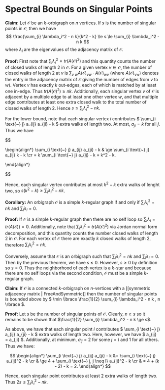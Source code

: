 Spectral Bounds on Singular Points
==================================

**Claim:** Let $\mathcal{O}$ be an $k$-orbigraph on $n$ vertices. If $s$ is the number of singular points in $\mathcal{O}$, then we have
$$
    \frac{\sum_{i} \lambda_i^2 - n k}{k^2 - k} \le s \le \sum_{i} \lambda_i^2 - n k
$$ where $\lambda_i$ are the eigenvalues of the adjacency matrix of $\mathcal{O}$.

**Proof:** First note that $\sum_{i} \lambda_i^2 = tr(A(\mathcal{O})^2)$ and this quantity counts the number of closed walks of length $2$ in $\mathcal{O}$. For a given vertex $v \in \mathcal{O}$, the number of closed walks of length $2$ at $v$ is $\sum_{v \text{~} w} A(\mathcal{O})_{vw} \cdot A(\mathcal{O})_{wv}$ (where $A(\mathcal{O})_{vw}$) denotes the entry in the adjacency matrix of $\mathcal{O}$ giving the number of edges from $v$ to $w$). Vertex $v$ has exactly $k$ out-edges, each of which is matched by at least one in-edge. Thus $tr(A(\mathcal{O})^2) \ge n k$. Additionally, each singular vertex $v$ of $\mathcal{O}$ is adjacent by a multiple edge to at least one other vertex $w$, and that multiple edge contributes at least one extra closed walk to the total number of closed walks of length $2$. Hence $s \le \sum_{i} \lambda_i^2 - n k$. 

For the lower bound, note that each singular vertex $i$ contributes $ \sum_{i \text{~} j} a_{ij} a_{ji} - k $ extra walks of length  two. At most, $a_{ji} = k$ for all $j$. Thus we have

$$

\begin{align*}
	\sum_{i \text{~} j} a_{ij} a_{ji} - k & \ge \sum_{i \text{~} j} a_{ij} k - k \cr
= k \sum_{i \text{~} j} a_{ij} - k = k^2 - k.

\end{align*}

$$

Hence, each singular vertex contributes at most $k^2 - k$ extra walks of lenght two, so $s(k^2 - k) \ge \sum_{i} \lambda_i^2 - n k$.

**Corollary:** An orbigraph $\mathcal{O}$ is a simple $k$-regular graph if and only if $\sum_{i} \lambda_i^2 = n k$ and $\sum_{i} \lambda_i = 0$.

**Proof:** If $\mathcal{O}$ is a simple $k$-regular graph then there are no self loop so $\sum_{i} \lambda_i = tr(A(\mathcal{O})) = 0$. Additionally, note that $\sum_{i} \lambda_i^2 = tr(A(\mathcal{O})^2)$ via Jordan normal form decomposition, and this quantity counts the number closed walks of length $2$ in $\mathcal{O}$. For each vertex of $\mathcal{O}$ there are exactly $k$ closed walks of length $2$, therefore $\sum_{i} \lambda_i^2 = n k$. 

Conversely, assume that $\mathcal{O}$ is an orbigraph such that $\sum_{i} \lambda_i^2 = n k$ and $\sum_{i} \lambda_i = 0$. Then by the previous theorem, we have $s \le 0$. However, $s \ge 0$ by definition so $s = 0$. Thus the neighborhood of each vertex is a $k$-star and because there are no self loops via the second condition, $\mathcal{O}$ must be a simple $k$-regular graph.


**Claim:** If $\mathcal{O}$ is a connected $k$-orbigraph on $n$-vertices with a [[symmetric adjacency matrix | FreeAndSymmetric]] then the number of singular points is bounded above by $ \min \lbrace \frac{1}{2} \sum_{i} \lambda_i^2 - n k , n \rbrace $.

**Proof:** Let $s$ be the number of singular points of $\mathcal{O}$. Clearly, $n \ge s$ so it remains to be shown that $\frac{1}{2} \sum_{i} \lambda_i^2 - n k \ge s$.

As above, we have that each singular point $i$ contributes $ \sum_{i \text{~} j} a_{ij} a_{ji} - k $ extra walks of length two. Here, however, we have $ a_{ij} = a_{ji} $. Additionally, at minimum, $a_{ij} = 2$ for some $j = l$ and $1$ for all others. Thus we have:

$$
\begin{align*}
\sum_{i \text{~} j} a_{ij} a_{ji} - k &= \sum_{i \text{~} j} a_{ij}^2 - k \cr
& \ge 4 + \sum_{i \text{~} j, j \neq l} a_{ij}^2 - k \cr
& = 4 + (k - 2) - k = 2.
\end{align*}
$$

Hence, each singular point contributes at least $2$ extra walks of length two. Thus $2 s \le \sum_{i} \lambda_i^2 - n k$.
